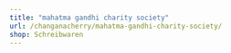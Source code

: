 ```yaml
---
title: "mahatma gandhi charity society"
url: /changanacherry/mahatma-gandhi-charity-society/
shop: Schreibwaren
---
```

